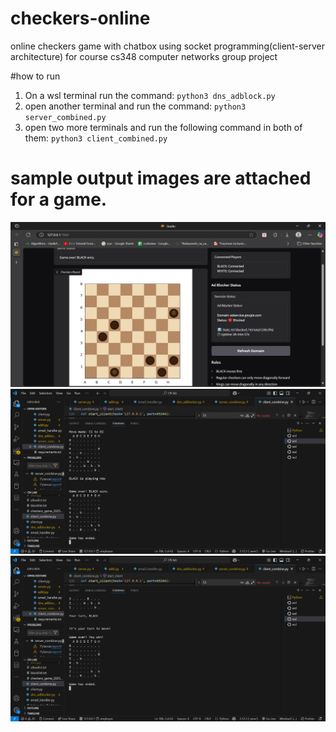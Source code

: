 # checkers-online
online checkers game with chatbox using socket programming(client-server architecture) for course cs348 computer networks group project

#how to run
  1.  On a wsl terminal run the command:
     `python3 dns_adblock.py`
  3.  open another terminal and run the command:
     `python3 server_combined.py`
  4.  open two more terminals and run the following command in both of them:
     ` python3 client_combined.py `
# sample output images are attached for a game.
![Gradio Preview](Gradio.png)
![Client Preview](client_combine.png)
![CLient black Preview](client_combineblackwin.png)

